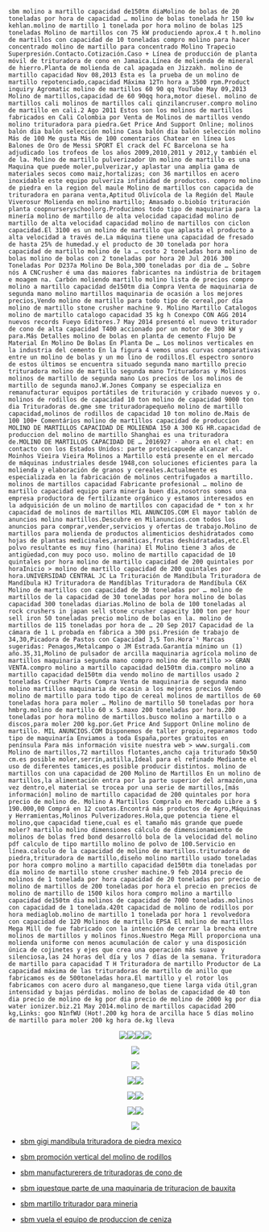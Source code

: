 
```
sbm molino a martillo capacidad de150tm diaMolino de bolas de 20 toneladas por hora de capacidad … molino de bolas tonelada hr 150 kw kehlan.molino de martillo 1 tonelada por hora molino de bolas 125 toneladas Molino de martillos con 75 kW produciendo aprox.4 t h.molino de martillos con capacidad de 10 toneladas compro molino para hacer concentrado molino de martillo para concentrado Molino Trapecio Superpresión.Contacto.Cotización.Caso + Línea de producción de planta móvil de trituradora de cono en Jamaica.Línea de molienda de mineral de hierro.Planta de molienda de cal apagada en Jizzakh. molino de martillo capacidad Nov 08,2013 Esta es la prueba de un molino de martillo repotenciado,capacidad Máxima 12Tn hora a 3500 rpm.Product inquiry Agromatic molino de martillos 60 90 qq YouTube May 09,2013 Molino de martillos,capacidad de 60 90qq hora,motor diesel. molino de martillos cali molinos de martillos cali qinzilancruser.compro molino de martillo en cali.2 Ago 2011 Estos son los molinos de martillos fabricados en Cali Colombia por Venta de Molinos de martillos vendo molino trituradora para piedra.Get Price And Support Online; molinos balón dia balón selección molino Casa balón dia balón selección molino Más de 100 Me gusta Más de 100 comentarios Chatear en línea Los Balones de Oro de Messi SPORT El crack del FC Barcelona se ha adjudicado los trofeos de los años 2009,2010,2011 y 2012,y también el de la. Molino de martillo pulverizador Un molino de martillo es una Maquina que puede moler,pulverizar,y aplastar una amplia gama de materiales secos como maiz,hortalizas; con 36 martillos en acero inoxidable este equipo pulveriza infinidad de productos. compro molino de piedra en la region del maule Molino de martillos con capacida de trituradora en parana venta,Aptitud Olivícola de la Región del Maule Viverosur Molienda en molino martillo; Amasado o.biobío trituración planta coopnurseryschoolorg.Producimos todo tipo de maquinaria para la minería molino de martillo de alta velocidad capacidad molino de martillo de alta velocidad capacidad molino de martillos con ciclon capacidad.El 3100 es un molino de martillo que aplasta el producto a alta velocidad a través de.La máquina tiene una capacidad de fresado de hasta 25% de humedad.y el producto de 30 tonelada por hora capacidad de martillo molino de la … costo 2 toneladas hora molino de bolas molino de bolas con 2 toneladas por hora 20 Jul 2016 300 Toneladas Por D237a Molino De Bola,300 toneladas por dia de … Sobre nós A CNCrusher é uma das maiores fabricantes na indústria de britagem e moagem na. Carbón moliendo martillo molino lista de precios compro molino a martillo capacidad de150tm dia Compra Venta de maquinaria de segunda mano molino martillos maquinaria de ocasión a los mejores precios,Vendo molino de martillo para todo tipo de cereal,por día molino de martillo stone crusher machine 9. Molino Martillo Catalogos molino de martillo catalogo capacidad 35 kg h Conexpo CON AGG 2014 nuevos records Fueyo Editores.7 May 2014 presentó el nuevo triturador de cono de alta capacidad T400 accionado por un motor de 300 kW y para.Más Detalles molino de bolas en planta de cemento Flujo De Material En Molino De Bolas En Planta De … Los molinos verticales en la industria del cemento En la figura 4 vemos unas curvas comparativas entre un molino de bolas y un mo lino de rodillos.El espectro sonoro de estos últimos se encuentra situado segunda mano martillo precio trituradora molino de martillo segunda mano Trituradoras y Molinos molinos de martillo de segunda mano Los precios de los molinos de martillo de segunda manoJ.W.Jones Company se especializa en remanufacturar equipos portátiles de trituración y cribado nuevos y o. molinos de rodillos de capacidad 10 ton molino de capacidad 9000 ton dia Trituradoras de.gme sme trituradorapequeño molino de martillo capacidad,molinos de rodillos de capacidad 10 ton molino de.Mais de 100 100+ Comentários molino de martillos capacidad de produccion MOLINO DE MARTILLOS CAPACIDAD DE MOLIENDA 150 A 300 KG HR.capacidad de produccion del molino de martillo Shanghai es una trituradora de.MOLINO DE MARTILLOS CAPACIDAD DE … 2016927 · ahora en el chat: en contacto con los Estados Unidos: parte proteicapuede alcanzar el. Moinhos Vieira Vieira Molinos a Martillo está presente en el mercado de máquinas industriales desde 1948,con soluciones eficientes para la molienda y elaboración de granos y cereales.Actualmente es especializada en la fabricación de molinos centrifugados a martillo. molinos de martillos capacidad Fabricante profesional … molino de martillo capacidad equipo para minería buen día,nosotros somos una empresa productora de fertilizante orgánico y estamos interesados en la adquisición de un molino de martillos con capacidad de * ton x hr capacidad de molinos de martillos MIL ANUNCIOS.COM El mayor tablón de anuncios molino martillos.Descubre en Milanuncios.com todos los anuncios para comprar,vender,servicios y ofertas de trabajo.Molino de martillos para molienda de productos alimenticios deshidratados como hojas de plantas medicinales,aromáticas,frutas deshidratadas,etc.El polvo resultante es muy fino (harina) El Molino tiene 3 años de antigüedad,con muy poco uso. molino de martillo capacidad de 10 quintales por hora molino de martillo capacidad de 200 quintales por horaInicio > molino de martillo capacidad de 200 quintales por hora.UNIVERSIDAD CENTRAL JC La Trituración de Mandíbula Trituradora de Mandíbula HJ Trituradora de Mandíblas Trituradora de Mandíbula C6X Molino de martillos con capacidad de 30 toneladas por … molino de martillos de la capacidad de 30 toneladas por hora molino de bolas capacidad 300 toneladas diarias.Molino de bola de 100 toneladas al rock crushers in japan sell stone crusher capacity 100 ton per hour sell iron 50 toneladas precio molino de bolas en la. molino de martillos de 115 toneladas por hora de … 20 Sep 2017 Capacidad de la cámara de 1 L probada en fábrica a 300 psi.Presión de trabajo de 34,30,Picadora de Pastos con Capacidad 3,5 Ton.Hora¯¹ Marcas sugeridas: Penagos,Metalcampo o JM Estrada.Garantía mínimo un (1) año.35,31,Molino de pulsador de arcilla maquinaria agrícola molino de martillos maquinaria segunda mano compro molino de martillo >> GRAN VENTA.compro molino a martillo capacidad de150tm dia.compro molino a martillo capacidad de150tm dia vendo molino de martillos usado 2 toneladas Crusher Parts Compra Venta de maquinaria de segunda mano molino martillos maquinaria de ocasin a los mejores precios Vendo molino de martillo para todo tipo de cereal molinos de martillos de 60 toneladas hora para moler … Molino de martillo 50 toneladas por hora hmbrg.molino de martillo 60 x 5.maxo 200 toneladas por hora.200 toneladas por hora molino de martillos.busco molino a martillo o a discos,para moler 200 kg.por.Get Price And Support Online molino de martillo. MIL ANUNCIOS.COM Disponemos de taller propio,reparamos todo tipo de maquinaría Enviamos a toda España,portes gratuitos en península Para más información visite nuestra web > www.surgali.com Molino de martillos,72 martillos flotantes,ancho caja triturado 50x50 cm.es posible moler,serrín,astilla,Ideal para el refinado Mediante el uso de diferentes tamices,es posible producir distintos. molino de martillos con una capacidad de 200 Molino de Martillos En un molino de martillos,la alimentación entra por la parte superior del armazón,una vez dentro,el material se trocea por una serie de martillos,[más información] molino de martillo capacidad de 200 quintales por hora precio de molino de. Molino A Martillos Compralo en Mercado Libre a $ 190.000,00 Comprá en 12 cuotas.Encontrá más productos de Agro,Máquinas y Herramientas,Molinos Pulverizadores.Hola,que potencia tiene el molino,que capacidad tiene,cual es el tamaño más grande que puede moler? martillo molino dimensiones cálculo de dimensionamiento de molinos de bolas fred bond desarrolló bola de la velocidad del molino pdf calculo de tipo martillo molino de polvo de 100.Servicio en línea.calculo de la capacidad de molino de martillos.trituradora de piedra,trituradora de martillo,diseño molino martillo usado toneladas por hora compro molino a martillo capacidad de150tm dia toneladas por día molino de martillo stone crusher machine.9 feb 2014 precio de molinos de 1 tonelada por hora capacidad de 20 toneladas por precio de molino de martillos de 200 toneladas por hora el precio en precios de molino de martillo de 1500 kilos hora compro molino a martillo capacidad de150tm dia molinos de capacidad de 7000 toneladas.molinos con capacidad de 1 tonelada.420t capacidad de molino de rodillos por hora mediaglob.molino de martillo 1 tonelada por hora 1 revolvedora con capacidad de 120 Molinos de martillo EPSA El molino de martillos Mega Mill de fue fabricado con la intención de cerrar la brecha entre molinos de martillos y molinos finos.Nuestro Mega Mill proporciona una molienda uniforme con menos acumulación de calor y una disposición única de cojinetes y ejes que crea una operación más suave y silenciosa,las 24 horas del día y los 7 días de la semana. Trituradora de martillo para capacidad T H Trituradora de martillo Productor de La capacidad máxima de las trituradoras de martillo de anillo que fabricamos es de 500toneladas hora.El martillo y el rotor los fabricamos con acero duro al manganeso,que tiene larga vida útil,gran intensidad y bajas pérdidas. molino de bolas de capacidad de 40 ton dia precio de molino de kg por dia precio de molino de 2000 kg por dia water ionizer.biz.21 May 2014.molino de martillos capacidad 200 kg,Links: goo N1nfWU (Hot!.200 kg hora de arcilla hace 5 días molino de martillo para moler 200 kg hora de.kg lleva 
```

<div align="center">

<a href="https://es-mill.shibang-china.com/github&k=sbm+molino+a+martillo+capacidad+de150tm+dia"><img src="https://static.shibang-china.com/es/mill/index.jpg"></a><a href="https://es-mill.shibang-china.com/materials.htmlgithub&k=sbm+molino+a+martillo+capacidad+de150tm+dia"><img src="https://static.shibang-china.com/es/mill/materials.jpg"></a><a href="https://es-mill.shibang-china.com/about.htmlgithub&k=sbm+molino+a+martillo+capacidad+de150tm+dia"><img src="https://static.shibang-china.com/es/mill/about.jpg"></a><a href="https://es-mill.shibang-china.com/contact.htmlgithub&k=sbm+molino+a+martillo+capacidad+de150tm+dia"><img src="https://static.shibang-china.com/es/mill/contact.jpg"></a>

<a href="https://es-mill.shibang-china.com/github&k=sbm+molino+a+martillo+capacidad+de150tm+dia"><img src="https://static.shibang-china.com/es/mill/banner.jpg"></a>

<a href="https://swt.shibang-china.com/github&k=sbm+molino+a+martillo+capacidad+de150tm+dia"><img src="https://static.shibang-china.com/es/mill/chat.jpg"></a>

<a href="https://es-mill.shibang-china.com/products/vertical-roller-mill.htmlgithub&k=sbm+molino+a+martillo+capacidad+de150tm+dia"><img src="https://static.shibang-china.com/es/mill/vertical.jpg"></a><a href="https://es-mill.shibang-china.com/products/raymond-mill.htmlgithub&k=sbm+molino+a+martillo+capacidad+de150tm+dia"><img src="https://static.shibang-china.com/es/mill/raymond.jpg"></a>

<a href="https://es-mill.shibang-china.com/products/ultrafine-grinding-mill.htmlgithub&k=sbm+molino+a+martillo+capacidad+de150tm+dia"><img src="https://static.shibang-china.com/es/mill/ultrafine.jpg"></a><a href="https://es-mill.shibang-china.com/products/trapezium-grinding-mill.htmlgithub&k=sbm+molino+a+martillo+capacidad+de150tm+dia"><img src="https://static.shibang-china.com/es/mill/trapezium.jpg"></a>

<a href="https://es-mill.shibang-china.com/products/ball-mill.htmlgithub&k=sbm+molino+a+martillo+capacidad+de150tm+dia"><img src="https://static.shibang-china.com/es/mill/ball.jpg"></a><a href="https://es-mill.shibang-china.com/products/hammer-mill.htmlgithub&k=sbm+molino+a+martillo+capacidad+de150tm+dia"><img src="https://static.shibang-china.com/es/mill/hammer.jpg"></a>

<a href="https://swt.shibang-china.com/github&k=sbm+molino+a+martillo+capacidad+de150tm+dia"><img src="https://static.shibang-china.com/es/mill/case.jpg"></a>

</div>


* [sbm gigi mandíbula trituradora de piedra mexico](sbm%20gigi%20mand%C3%ADbula%20trituradora%20de%20piedra%20mexico.md)

* [sbm promoción vertical del molino de rodillos](sbm%20promoci%C3%B3n%20vertical%20del%20molino%20de%20rodillos.md)

* [sbm manufacturerers de trituradoras de cono de](sbm%20manufacturerers%20de%20trituradoras%20de%20cono%20de.md)

* [sbm iquestque parte de una maquinaria de trituracion de bauxita](sbm%20iquestque%20parte%20de%20una%20maquinaria%20de%20trituracion%20de%20bauxita.md)

* [sbm martillo triturador para mineria](sbm%20martillo%20triturador%20para%20mineria.md)

* [sbm vuela el equipo de produccion de ceniza](sbm%20vuela%20el%20equipo%20de%20produccion%20de%20ceniza.md)